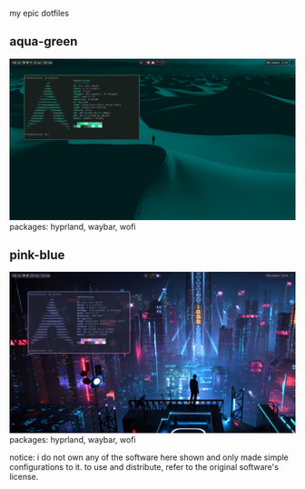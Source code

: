 my epic dotfiles
## aqua-green
![homescreen](https://raw.githubusercontent.com/tobiKaboom/dotfiles/refs/heads/main/screenies/homesccreen2.png)
packages: hyprland, waybar, wofi

## pink-blue
![homescreen](https://raw.githubusercontent.com/tobiKaboom/dotfiles/refs/heads/main/screenies/homescreen.png)
packages: hyprland, waybar, wofi

notice:
i do not own any of the software here shown and only made simple configurations to it. to use and distribute, refer to the original software's license.
